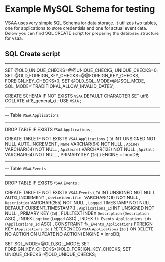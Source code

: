 Example MySQL Schema for testing
===

VSAA uses very simple SQL Schema for data storage. It utilizes two tables, one for applications to store credentials and one for actual event data. Below you can find SQL CREATE script for preparing the database structure for vsaa.

SQL Create script
---
---


SET @OLD_UNIQUE_CHECKS=@@UNIQUE_CHECKS, UNIQUE_CHECKS=0;
SET @OLD_FOREIGN_KEY_CHECKS=@@FOREIGN_KEY_CHECKS, FOREIGN_KEY_CHECKS=0;
SET @OLD_SQL_MODE=@@SQL_MODE, SQL_MODE='TRADITIONAL,ALLOW_INVALID_DATES';

CREATE SCHEMA IF NOT EXISTS `VSAA` DEFAULT CHARACTER SET utf8 COLLATE utf8_general_ci ;
USE `VSAA` ;

-- -----------------------------------------------------
-- Table `VSAA`.`Applications`
-- -----------------------------------------------------
DROP TABLE IF EXISTS `VSAA`.`Applications` ;

CREATE  TABLE IF NOT EXISTS `VSAA`.`Applications` (
  `Id` INT UNSIGNED NOT NULL AUTO_INCREMENT ,
  `Name` VARCHAR(64) NOT NULL ,
  `ApiKey` VARCHAR(64) NOT NULL ,
  `ApiSecret` VARCHAR(128) NOT NULL ,
  `ApiSalt` VARCHAR(64) NOT NULL ,
  PRIMARY KEY (`Id`) )
ENGINE = InnoDB;


-- -----------------------------------------------------
-- Table `VSAA`.`Events`
-- -----------------------------------------------------
DROP TABLE IF EXISTS `VSAA`.`Events` ;

CREATE  TABLE IF NOT EXISTS `VSAA`.`Events` (
  `Id` INT UNSIGNED NOT NULL AUTO_INCREMENT ,
  `DeviceIdentifier` VARCHAR(128) NOT NULL ,
  `Description` VARCHAR(255) NOT NULL ,
  `Logged` TIMESTAMP NOT NULL DEFAULT CURRENT_TIMESTAMP() ,
  `Applications_Id` INT UNSIGNED NOT NULL ,
  PRIMARY KEY (`Id`) ,
  FULLTEXT INDEX `Description` (`Description` ASC) ,
  INDEX `Logtime` (`Logged` ASC) ,
  INDEX `fk_Events_Applications_idx` (`Applications_Id` ASC) ,
  CONSTRAINT `fk_Events_Applications`
    FOREIGN KEY (`Applications_Id` )
    REFERENCES `VSAA`.`Applications` (`Id` )
    ON DELETE NO ACTION
    ON UPDATE NO ACTION)
ENGINE = InnoDB;



SET SQL_MODE=@OLD_SQL_MODE;
SET FOREIGN_KEY_CHECKS=@OLD_FOREIGN_KEY_CHECKS;
SET UNIQUE_CHECKS=@OLD_UNIQUE_CHECKS;
